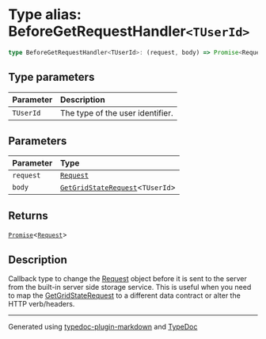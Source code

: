 # Type alias: BeforeGetRequestHandler`<TUserId>`

```ts
type BeforeGetRequestHandler<TUserId>: (request, body) => Promise<Request>;
```

## Type parameters

| Parameter | Description |
| :------ | :------ |
| `TUserId` | The type of the user identifier. |

## Parameters

| Parameter | Type |
| :------ | :------ |
| `request` | [`Request`]( https://developer.mozilla.org/en-US/docs/Web/API/Request ) |
| `body` | [`GetGridStateRequest`](../interfaces/GetGridStateRequest.md)\<`TUserId`\> |

## Returns

[`Promise`]( https://developer.mozilla.org/en-US/docs/Web/JavaScript/Reference/Global_Objects/Promise )\<[`Request`]( https://developer.mozilla.org/en-US/docs/Web/API/Request )\>

## Description

Callback type to change the [Request](https://developer.mozilla.org/docs/Web/API/Request)
object before it is sent to the server from the built-in server side storage service. This is useful
when you need to map the [GetGridStateRequest](../interfaces/GetGridStateRequest.md) to a different data contract or alter the HTTP verb/headers.

***

Generated using [typedoc-plugin-markdown](https://www.npmjs.com/package/typedoc-plugin-markdown) and [TypeDoc](https://typedoc.org/)
